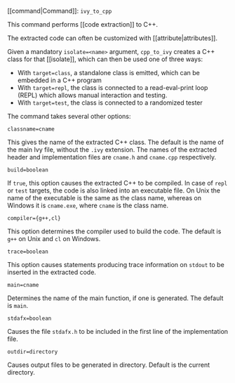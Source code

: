 [[command|Command]]: `ivy_to_cpp`

This command performs [[code extraction]] to C++.

The extracted code can often be customized with [[attribute|attributes]].

Given a mandatory `isolate=<name>` argument, `cpp_to_ivy` creates a C++ class for that [[isolate]], which can then be used one of three ways:

  - With `target=class`, a standalone class is emitted, which can be embedded in a C++ program
  - With `target=repl`, the class is connected to a read-eval-print loop (REPL) which allows manual interaction and testing.
  - With `target=test`, the class is connected to a randomized tester

The command takes several other options:

`classname=cname`

This gives the name of the extracted C++ class. The default is the name of the main Ivy file, without the `.ivy` extension. The names of the extracted header and implementation files are `cname.h` and `cname.cpp` respectively.

`build=boolean`

If `true`, this option causes the extracted C++ to be compiled. In case of `repl` or `test` targets, the code is also linked into an executable file. On Unix the name of the executable is the same as the class name, whereas on Windows it is `cname.exe`, where `cname` is the class name.

`compiler={g++,cl}`

This option determines the compiler used to build the code. The default is `g++` on Unix and `cl` on Windows.

`trace=boolean`

This option causes statements producing trace information on `stdout` to be inserted in the extracted code.

`main=cname`

Determines the name of the main function, if one is generated. The default is `main`.

`stdafx=boolean`

Causes the file `stdafx.h` to be included in the first line of the implementation file.

`outdir=directory`

Causes output files to be generated in directory. Default is the current directory.
